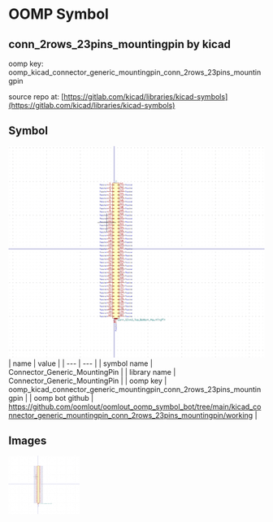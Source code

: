 # OOMP Symbol  
## conn_2rows_23pins_mountingpin  by kicad  
  
oomp key: oomp_kicad_connector_generic_mountingpin_conn_2rows_23pins_mountingpin  
  
source repo at: [https://gitlab.com/kicad/libraries/kicad-symbols](https://gitlab.com/kicad/libraries/kicad-symbols)  
## Symbol  
  
[![working.png](working_600.png)](working.png)  
| name | value | 
| --- | --- | 
| symbol name | Connector_Generic_MountingPin | 
| library name | Connector_Generic_MountingPin | 
| oomp key | oomp_kicad_connector_generic_mountingpin_conn_2rows_23pins_mountingpin | 
| oomp bot github | https://github.com/oomlout/oomlout_oomp_symbol_bot/tree/main/kicad_connector_generic_mountingpin_conn_2rows_23pins_mountingpin/working | 
## Images  
  
[![working.png](working_140.png)](working.png)  
